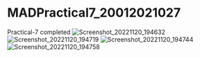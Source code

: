 # MADPractical7_20012021027
Practical-7 completed
![Screenshot_20221120_194632](https://user-images.githubusercontent.com/110598870/202943991-a6206ff5-3f2d-4365-b46d-8627a8660bcc.png)
![Screenshot_20221120_194719](https://user-images.githubusercontent.com/110598870/202943999-0c7e62ff-b39d-4c97-9e8c-7a91c224a775.png)
![Screenshot_20221120_194744](https://user-images.githubusercontent.com/110598870/202944008-4e41dbb1-df46-40c8-a828-506be277d700.png)
![Screenshot_20221120_194758](https://user-images.githubusercontent.com/110598870/202944014-dffd889f-2144-45d8-9fa9-48f5fbd1f4a7.png)
